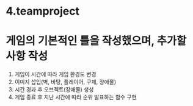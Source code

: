 # 4.teamproject

# 게임의 기본적인 틀을 작성했으며, 추가할 사항 작성
1. 게임이 시간에 따라 게임 환경도 변경
2. 이미지 삽입(벽, 바탕, 플레이어, 구체, 장애물)
3. 시간 경과 후 오브젝트(장애물) 생성
4. 게임 종료 후 지난 시간에 따라 순위 발표하는 함수 구현
